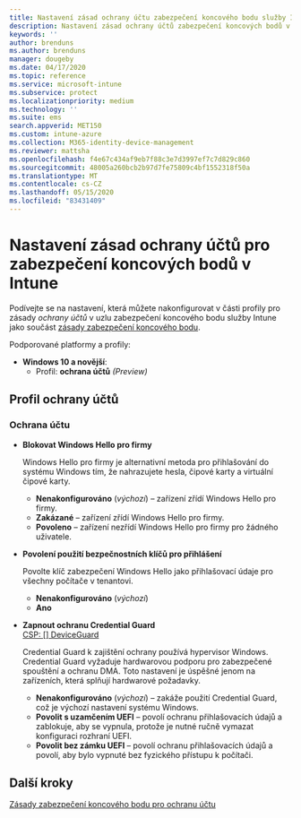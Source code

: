 ```yaml
---
title: Nastavení zásad ochrany účtu zabezpečení koncového bodu služby Intune | Microsoft Docs
description: Nastavení zásad ochrany účtů zabezpečení koncových bodů v Microsoft Intune
keywords: ''
author: brenduns
ms.author: brenduns
manager: dougeby
ms.date: 04/17/2020
ms.topic: reference
ms.service: microsoft-intune
ms.subservice: protect
ms.localizationpriority: medium
ms.technology: ''
ms.suite: ems
search.appverid: MET150
ms.custom: intune-azure
ms.collection: M365-identity-device-management
ms.reviewer: mattsha
ms.openlocfilehash: f4e67c434af9eb7f88c3e7d3997ef7c7d829c860
ms.sourcegitcommit: 48005a260bcb2b97d7fe75809c4bf1552318f50a
ms.translationtype: MT
ms.contentlocale: cs-CZ
ms.lasthandoff: 05/15/2020
ms.locfileid: "83431409"
---
```

# <a name="account-protection-policy-settings-for-endpoint-security-in-intune"></a>Nastavení zásad ochrany účtů pro zabezpečení koncových bodů v Intune

Podívejte se na nastavení, která můžete nakonfigurovat v části profily pro zásady *ochrany účtů* v uzlu zabezpečení koncového bodu služby Intune jako součást [zásady zabezpečení koncového bodu](../protect/endpoint-security-policy.md).

Podporované platformy a profily:

- **Windows 10 a novější**:
  - Profil: **ochrana účtů** *(Preview)*


## <a name="account-protection-profile"></a>Profil ochrany účtů

### <a name="account-protection"></a>Ochrana účtu

- **Blokovat Windows Hello pro firmy**

  Windows Hello pro firmy je alternativní metoda pro přihlašování do systému Windows tím, že nahrazujete hesla, čipové karty a virtuální čipové karty.
  - **Nenakonfigurováno** (*výchozí*) – zařízení zřídí Windows Hello pro firmy.
  - **Zakázané** – zařízení zřídí Windows Hello pro firmy.
  - **Povoleno** – zařízení nezřídí Windows Hello pro firmy pro žádného uživatele.
  
- **Povolení použití bezpečnostních klíčů pro přihlášení**

  Povolte klíč zabezpečení Windows Hello jako přihlašovací údaje pro všechny počítače v tenantovi.
  - **Nenakonfigurováno** (*výchozí*)
  - **Ano**

- **Zapnout ochranu Credential Guard**  
  [CSP: [] DeviceGuard](https://go.microsoft.com/fwlink/?linkid=872424)

  Credential Guard k zajištění ochrany používá hypervisor Windows. Credential Guard vyžaduje hardwarovou podporu pro zabezpečené spouštění a ochranu DMA. Toto nastavení je úspěšné jenom na zařízeních, která splňují hardwarové požadavky.
  - **Nenakonfigurováno** (*výchozí*) – zakáže použití Credential Guard, což je výchozí nastavení systému Windows.
  - **Povolit s uzamčením UEFI** – povolí ochranu přihlašovacích údajů a zablokuje, aby se vypnula, protože je nutné ručně vymazat konfiguraci rozhraní UEFI.
  - **Povolit bez zámku UEFI** – povolí ochranu přihlašovacích údajů a povolí, aby bylo vypnuté bez fyzického přístupu k počítači.

## <a name="next-steps"></a>Další kroky

[Zásady zabezpečení koncového bodu pro ochranu účtu](../protect/endpoint-security-account-protection-policy.md)
